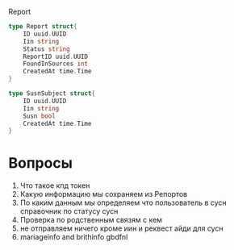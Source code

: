 Report 
```go 
type Report struct{
	ID uuid.UUID
	Iin string
	Status string 
	ReportID uuid.UUID
	FoundInSources int
	CreatedAt time.Time
}

type SusnSubject struct{
	ID uuid.UUID
	Iin string 
	Susn bool 
	CreatedAt time.Time	
}

```

# Вопросы 
1. Что такое кпд токен 
2. Какую информацию мы сохраняем из Репортов 
3. По каким данным мы определяем что пользователь в сусн справочник по статусу сусн 
4. Проверка по родственным связям с кем 
5. не отправляем ничего кроме иин и реквест айди для сусн 
6. mariageinfo and brithinfo gbdfnl 




